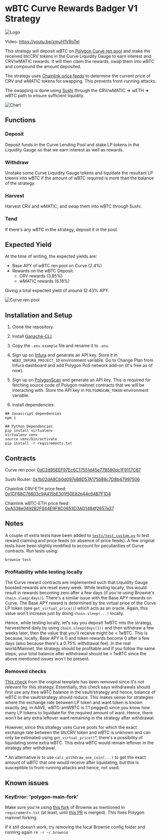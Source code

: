 # wBTC Curve Rewards Badger V1 Strategy

![Logo](https://user-images.githubusercontent.com/27727946/124469287-cb083b00-ddb7-11eb-934e-4ed6b25ac24f.png)

Video: https://youtu.be/zmuH1VRoTeI

This strategy will deposit wBTC on [Polygon Curve ren pool](https://polygon.curve.fi/ren) and stake the received btcCRV tokens in the Curve Liquidity Gauge to earn interest and CRV/wMATIC rewards.
It will then claim the rewards, swap them into wBTC and compound the amount deposited.

The strategy uses [Chainlink price feeds](https://docs.chain.link/docs/matic-addresses) to determine the current price of CRV and wMATIC tokens for swapping. This prevents front-running attacks.

The swapping is done using [Sushi](https://sushi.com) through the CRV/wMATIC => wETH => wBTC path to ensure sufficient liquidity.

![Chart](https://user-images.githubusercontent.com/27727946/124488648-b5057500-ddcd-11eb-9d10-ab3eb2b08c7a.png)

## Functions
### Deposit
Deposit funds in the Curve Lending Pool and stake LP tokens in the Liquidity Gauge so that we earn interest as well as rewards.

### Withdraw
Unstake some Curve Liquidity Gauge tokens and liquidate the resultant LP tokens into wBTC if the amount of wBTC required is more than the balance of the strategy.

### Harvest
Harvest CRV and wMATIC, and swap them into wBTC through Sushi.

### Tend
If there's any wBTC in the strategy, deposit it in the pool.

## Expected Yield
At the time of writing, the expected yields are:
* Base APY of wBTC ren pool on Curve (2.4%)
* Rewards on the wBTC Deposit:
  * CRV rewards (3.85%)
  * wMATIC rewards (6.18%)

Giving a total expected yield of around 12.43% APY.

![Curve ren pool](https://user-images.githubusercontent.com/27727946/124488874-fc8c0100-ddcd-11eb-99c1-153d94fcaa60.png)


## Installation and Setup

1. Clone the repository.

2. Install [Ganache-CLI](https://github.com/trufflesuite/ganache-cli).

3. Copy the `.env.example` file and rename it to `.env`.

4. Sign up on [Infura](https://infura.io/) and generate an API key. Store it in `WEB3_INFURA_PROJECT_ID` environment variable. Go to Change Plan from Infura dashboard and add Polygon PoS network add-on (it's free as of now).

5. Sign up on [PolygonScan](https://polygonscan.com) and generate an API key. This is required for fetching source code of Polygon mainnet contracts that we will be interacting with. Store the API key in `POLYGONSCAN_TOKEN` environment variable.

6. Install dependencies:
```
## Javascript dependencies
npm i

## Python Dependencies
pip install virtualenv
virtualenv venv
source venv/bin/activate
pip install -r requirements.txt
```

## Contracts

Curve ren pool: [0xC2d95EEF97Ec6C17551d45e77B590dc1F9117C67](https://polygonscan.com/address/0xc2d95eef97ec6c17551d45e77b590dc1f9117c67#code)

Sushi Router: [0x1b02dA8Cb0d097eB8D57A175b88c7D8b47997506](https://polygonscan.com/address/0x1b02da8cb0d097eb8d57a175b88c7d8b47997506#code)

Chainlink CRV-ETH price feed: [0x1CF68C76803c9A415bE301f50E82e44c64B7F1D4](https://polygonscan.com/address/0x1cf68c76803c9a415be301f50e82e44c64b7f1d4#code)

Chainlink wBTC-ETH price feed: [0xA338e0492B2F944E9F8C0653D3AD1484f2657a37](https://polygonscan.com/address/0xa338e0492b2f944e9f8c0653d3ad1484f2657a37#code)

## Notes
A couple of extra tests have been added to [`tests/test_custom.py`](tests/test_custom.py) to test reward claiming and price feeds (or absence of price feeds). A few original tests have been slightly modified to account for peculiarities of Curve contracts. Run tests using:

```
brownie test
```

### Profitability while testing locally
The Curve reward contracts are implemented such that Liquidity Gauge boosted rewards are reset every week. While testing locally, this would result in rewards becoming zero after a few days (if you're using Brownie's `chain.sleep(days)`). There's a similar issue with the Base APY rewards on Curve. The Base APY reward is determined by the virtual price of the Curve LP token (see `get_virtual_price()`) which acts as an oracle. Again, this value won't increase just by doing `chain.sleep(...)` locally.

Hence, while testing locally, let's say you deposit 1wBTC into the strategy, harvest/tend daily by using `chain.sleep(days(1))` and then withdraw a few weeks later, then the value that you'll receive might be < 1wBTC. This is because, locally, Base APY is 0 and token rewards become 0 after a few days (also because there's a 0.75% withdrawal fee). In the real world/Mainnet, the strategy should be profitable and if you follow the same steps, your total balance after withdrawal should be > 1wBTC since the above mentioned issues won't be present.

### Removed checks

[This check](https://github.com/Badger-Finance/badger-strategy-mix-v1/blob/main/helpers/StrategyCoreResolver.py#L226-L235) from the original template has been removed since it's not relevant for this strategy. Essentially, this check says withdrawals should first use any free wBTC balance in the vault/strategy and hence, balance of wBTC in the vault/strategy should reduce. This makes sense for strategies where the exchange rate between LP token and want token is known exactly (eg. in AAVE, wBTC-amWBTC is 1:1 pegged) since you know how many LP tokens to liquidate for the required amount of want. Hence, there won't be any extra leftover want remaining in the strategy after withdrawal.

However, since this strategy uses Curve pools for which the exact exchange rate between the btcCRV token and wBTC is unknown and can only be estimated using `get_virtual_price()`*, there's a possibility of liquidating some extra wBTC. This extra wBTC would remain leftover in the strategy after withdrawal.

\* An alternative is to use `calc_withdraw_one_coin(...)` to get the exact amount of wBTC that one would receive after liquidating, but this is susceptible to front-running attacks and hence, not used.

## Known issues
### KeyError: 'polygon-main-fork'

Make sure you're using [this fork](https://github.com/shuklaayush/brownie) of Brownie as mentioned in `requirements.txt` (at least, until [this PR](https://github.com/eth-brownie/brownie/pull/1135) is merged). This fixes Polygon mainnet forking.

If it still doesn't work, try removing the local Brownie config folder and running again
```rm -r ~/.brownie```
